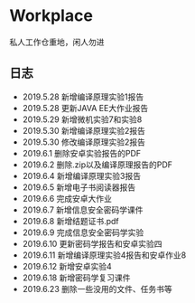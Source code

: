 # Workplace
私人工作仓重地，闲人勿进

## 日志
* 2019.5.28 新增编译原理实验1报告   
* 2019.5.28 更新JAVA EE大作业报告   
* 2019.5.29 新增微机实验7和实验8   
* 2019.5.30 新增编译原理实验2报告   
* 2019.5.30 修改编译原理实验2报告  
* 2019.6.1 删除安卓实验报告的PDF   
* 2019.6.2 删除.zip以及编译原理报告的PDF  
* 2019.6.4 新增编译原理实验3报告  
* 2019.6.5 新增电子书阅读器报告  
* 2019.6.6 完成安卓大作业  
* 2019.6.7 新增信息安全密码学课件  
* 2019.6.8 新增结题证书.pdf  
* 2019.6.9 完成信息安全密码学实验  
* 2019.6.10 更新密码学报告和安卓实验四  
* 2019.6.11 新增编译原理实验4报告和安卓作业8  
* 2019.6.12 新增安卓实验4
* 2019.6.18 新增密码学复习课件
* 2019.6.23 删除一些没用的文件、任务书等